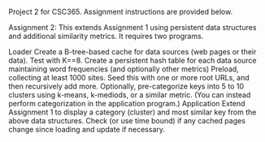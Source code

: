Project 2 for CSC365. Assignment instructions are provided below.

Assignment 2:
This extends Assignment 1 using persistent data structures and additional similarity metrics. It requires two programs.

Loader
Create a B-tree-based cache for data sources (web pages or their data). Test with K==8.
Create a persistent hash table for each data source maintaining word frequencies (and optionally other metrics)
Preload, collecting at least 1000 sites. Seed this with one or more root URLs, and then recursively add more.
Optionally, pre-categorize keys into 5 to 10 clusters using k-means, k-mediods, or a similar metric. (You can instead perform categorization in the application program.)
Application
Extend Assignment 1 to display a category (cluster) and most similar key from the above data structures. Check (or use time bound) if any cached pages change since loading and update if necessary.
